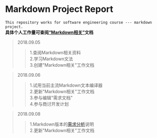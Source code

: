 # Markdown Project Report #
```This repository works for software engineering course --- markdown project.```  
**具体个人工作量可查阅[“Markdown相关”](https://github.com/HanBingfeng0221151602/Markdown/blob/master/Markdown%E7%9B%B8%E5%85%B3.md)文档**
>2018.09.05
>>1.查阅Markdown相关资料  
2.学习Markdown文法  
3.创建"Markdown相关"工作文档   

>2018.09.06   
>>1.试用当前主流Markdown文本编译器  
2.更新"Markdown相关"工作文档  
3.参与编辑"需求文档"  
4.参与商讨开发计划

>2018.09.08
>>1.Markdown版本的[需求分析](https://github.com/HanBingfeng0221151602/Markdown/blob/master/%E9%9C%80%E6%B1%82%E5%88%86%E6%9E%90.md)说明  
2.更新"Markdown相关"工作文档  
